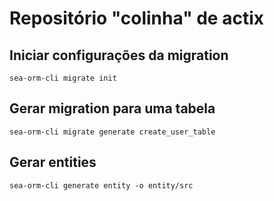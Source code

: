 # Repositório "colinha" de actix

## Iniciar configurações da migration

```
sea-orm-cli migrate init
```

## Gerar migration para uma tabela

```
sea-orm-cli migrate generate create_user_table
```

## Gerar entities

```
sea-orm-cli generate entity -o entity/src
```
